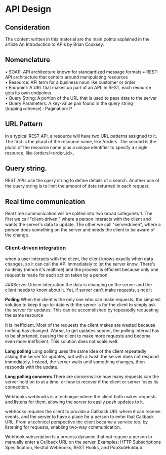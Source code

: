 
# API Design

## Consideration
The content written in this material are the main points explained in the article An Introduction to APIs  by Brian Cooksey.


## Nomenclature
• SOAP: API architecture known for standardized message formats
• REST: API architecture that centers around manipulating  resources   
• Resource: API term for a business noun like customer or order  
• Endpoint: A URL that makes up part of an API. In REST, each  resource gets its own endpoints  
• Query String: A portion of the URL that is used to pass data to the  server  
• Query Parameters: A key-value pair found in the query string  (topping=cheese)   · Pagination: P

## URL Pattern
In a  typical REST API, a resource will have two URL patterns assigned to it.  The ﬁrst is the plural of the resource name, like /orders. The second is  the plural of the resource name plus a unique identiﬁer to specify a  single resource, like /orders/<order_id>,

## Query string.
REST APIs use the query string to deﬁne details of a search.
Another use of the query string is to limit the amount of data returned  in each request.

## Real time communication
Real time communication will be splited  into two broad categories 1.  The ﬁrst we call "client-driven," where a person interacts with the client  and wants the server's data to update. The other we call "serverdriven", where a person does something on the server and needs the  client to be aware of the change.

### Client-driven integration
when a user interacts with the client, the  client knows exactly when data changes, so it can call the API  immediately to let the server know. There's no delay (hence it's realtime) and the process is eﬃcient because only one request is made for each action taken by a person.

###Server Driven integration
the data is changing  on the server and the client needs to know about it. Yet, if server can't  make requests, since it

**Polling**
When the client is the only one who can make requests, the simplest  solution to keep it up-to-date with the server is for the client to simply  ask the server for updates. This can be accomplished by repeatedly  requesting the same resource

It is ineﬃcient. Most of the requests the client makes are wasted because  nothing has changed. Worse, to get updates sooner, the polling interval  has to be shortened, causing the client to make more requests and  become even more ineﬃcient. This solution does not scale well.

**Long polling**
Long  polling uses the same idea of the client repeatedly asking the server for  updates, but with a twist: the server does not respond immediately.  Instead, the server waits until something changes, then responds with  the update.

**Long polling concerns**
There are concerns like how many requests  can the server hold on to at a time, or how to recover if the client or  server loses its connection.

Webhooks
webhooks is a technique where the client both makes requests and listens for them,  allowing the server to easily push updates to it.

webhooks  requires the client to provide a Callback URL where it can receive  events, and the server to have a place for a person to enter that  Callback URL. From a  technical perspective the client became a service too, by listening for requests, enabling two-way  communication.

Webhook subscription
Is a process dynamic that not require  a person to manually enter a Callback URL on the server. Examples: HTTP Subscriptions Speciﬁcation, Restful Webhooks,  REST Hooks, and PubSubHubbub.
